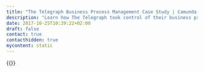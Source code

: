 ```yaml
---
title: "The Telegraph Business Process Management Case Study | Camunda BPM"
description: "Learn how The Telegraph took control of their business process automation and improved efficiency in their organization with Camunda. Camunda is the leader for workflow automation based on Java and BPMN 2.0."
date: 2017-10-25T10:39:22+02:00
draft: false
contact: true
contacthidden: true
mycontent: static
---
```

{{<case-study-single
company="The Telegraph"
companydescription="<p>The Telegraph is an award-winning, multimedia news brand that has been synonymous with quality, authority and credibility for more than 160 years.</p></p>We are renowned for the analysis, perspective, opinion and insight that our journalism provides to a diverse and discerning audience. Every day the content we create – in print, online, in our apps and across many other platforms – is setting the news agenda, sparking debate and provoking comment.</p>"
customerquote=""
teaser=""
usecase=""
videolink=""
logo="//images.ctfassets.net/vpidbgnakfvf/4HjGHOhJx6u2qu6SQ2COCY/4c6dcd7291f90a7b82e54f677af0a13a/the-telegraph.svg"
pdf=""
thumbnail="">}}